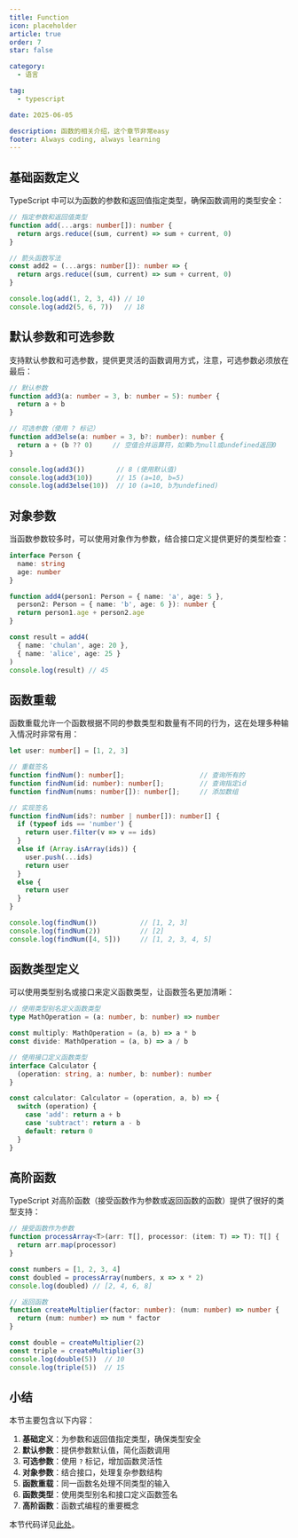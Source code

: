 ```yaml
---
title: Function
icon: placeholder
article: true
order: 7
star: false

category:
  - 语言

tag:
  - typescript

date: 2025-06-05

description: 函数的相关介绍，这个章节非常easy
footer: Always coding, always learning
---
```


<!-- more -->

## 基础函数定义

TypeScript 中可以为函数的参数和返回值指定类型，确保函数调用的类型安全：

```typescript
// 指定参数和返回值类型
function add(...args: number[]): number {
  return args.reduce((sum, current) => sum + current, 0)
}

// 箭头函数写法
const add2 = (...args: number[]): number => {
  return args.reduce((sum, current) => sum + current, 0)
}

console.log(add(1, 2, 3, 4)) // 10
console.log(add2(5, 6, 7))   // 18
```

## 默认参数和可选参数

支持默认参数和可选参数，提供更灵活的函数调用方式，注意，可选参数必须放在最后：

```typescript
// 默认参数
function add3(a: number = 3, b: number = 5): number {
  return a + b
}

// 可选参数（使用 ? 标记）
function add3else(a: number = 3, b?: number): number {
  return a + (b ?? 0)     // 空值合并运算符，如果b为null或undefined返回0
}

console.log(add3())        // 8 (使用默认值)
console.log(add3(10))      // 15 (a=10, b=5)
console.log(add3else(10))  // 10 (a=10, b为undefined)
```

## 对象参数

当函数参数较多时，可以使用对象作为参数，结合接口定义提供更好的类型检查：

```typescript
interface Person {
  name: string
  age: number
}

function add4(person1: Person = { name: 'a', age: 5 },
  person2: Person = { name: 'b', age: 6 }): number {
  return person1.age + person2.age
}

const result = add4(
  { name: 'chulan', age: 20 },
  { name: 'alice', age: 25 }
)
console.log(result) // 45
```

## 函数重载

函数重载允许一个函数根据不同的参数类型和数量有不同的行为，这在处理多种输入情况时非常有用：

```typescript
let user: number[] = [1, 2, 3]

// 重载签名
function findNum(): number[];                   // 查询所有的
function findNum(id: number): number[];         // 查询指定id
function findNum(nums: number[]): number[];     // 添加数组

// 实现签名
function findNum(ids?: number | number[]): number[] {
  if (typeof ids == 'number') {
    return user.filter(v => v == ids)
  }
  else if (Array.isArray(ids)) {
    user.push(...ids)
    return user
  }
  else {
    return user
  }
}

console.log(findNum())           // [1, 2, 3]
console.log(findNum(2))          // [2]
console.log(findNum([4, 5]))     // [1, 2, 3, 4, 5]
```

## 函数类型定义

可以使用类型别名或接口来定义函数类型，让函数签名更加清晰：

```typescript
// 使用类型别名定义函数类型
type MathOperation = (a: number, b: number) => number

const multiply: MathOperation = (a, b) => a * b
const divide: MathOperation = (a, b) => a / b

// 使用接口定义函数类型
interface Calculator {
  (operation: string, a: number, b: number): number
}

const calculator: Calculator = (operation, a, b) => {
  switch (operation) {
    case 'add': return a + b
    case 'subtract': return a - b
    default: return 0
  }
}
```

## 高阶函数

TypeScript 对高阶函数（接受函数作为参数或返回函数的函数）提供了很好的类型支持：

```typescript
// 接受函数作为参数
function processArray<T>(arr: T[], processor: (item: T) => T): T[] {
  return arr.map(processor)
}

const numbers = [1, 2, 3, 4]
const doubled = processArray(numbers, x => x * 2)
console.log(doubled) // [2, 4, 6, 8]

// 返回函数
function createMultiplier(factor: number): (num: number) => number {
  return (num: number) => num * factor
}

const double = createMultiplier(2)
const triple = createMultiplier(3)
console.log(double(5))  // 10
console.log(triple(5))  // 15
```

## 小结

本节主要包含以下内容：

1. **基础定义**：为参数和返回值指定类型，确保类型安全
2. **默认参数**：提供参数默认值，简化函数调用
3. **可选参数**：使用 `?` 标记，增加函数灵活性
4. **对象参数**：结合接口，处理复杂参数结构
5. **函数重载**：同一函数名处理不同类型的输入
6. **函数类型**：使用类型别名和接口定义函数签名
7. **高阶函数**：函数式编程的重要概念

本节代码详见[此处](https://github.com/KBchulan/ClBlogs-Src/blob/main/blogs-main/typescript/07-function/index.ts)。

